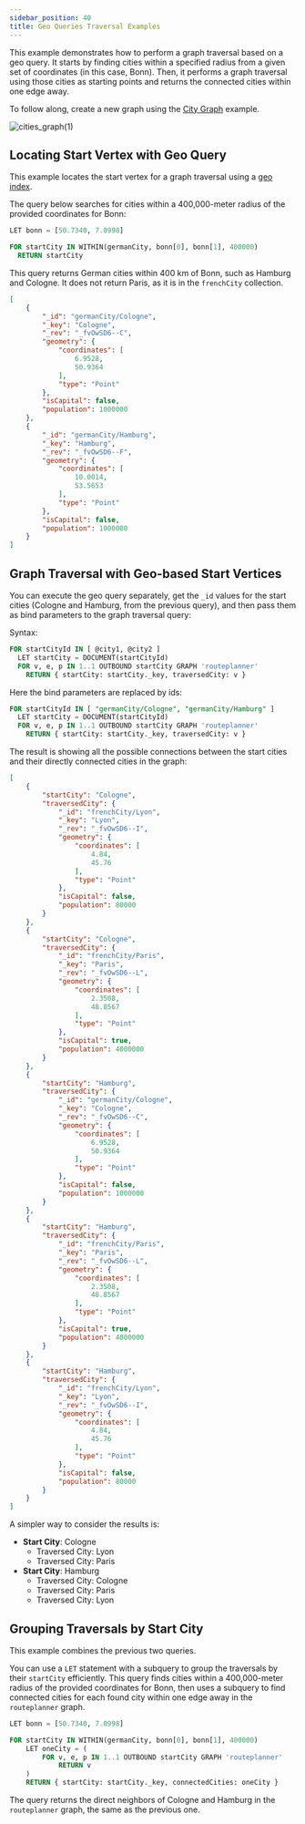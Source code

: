 ```yaml
---
sidebar_position: 40
title: Geo Queries Traversal Examples
---
```


This example demonstrates how to perform a graph traversal based on a geo query. It starts by finding cities within a specified radius from a given set of coordinates (in this case, Bonn). Then, it performs a graph traversal using those cities as starting points and returns the connected cities within one edge away.

To follow along, create a new graph using the [City Graph](example-graphs#the-city-graph) example.

![cities_graph\(1\)](/img/graphs/cities_graph.png)

## Locating Start Vertex with Geo Query

This example locates the start vertex for a graph traversal using a [geo index](../../collections/indexing/geo-indexes).

The query below searches for cities within a 400,000-meter radius of the provided coordinates for Bonn:

```sql
LET bonn = [50.7340, 7.0998]

FOR startCity IN WITHIN(germanCity, bonn[0], bonn[1], 400000)
  RETURN startCity
```

This query returns German cities within 400 km of Bonn, such as Hamburg and Cologne. It does not return Paris, as it is in the `frenchCity` collection.

```json
[
	{
		"_id": "germanCity/Cologne",
		"_key": "Cologne",
		"_rev": "_fvOwSD6--C",
		"geometry": {
			"coordinates": [
				6.9528,
				50.9364
			],
			"type": "Point"
		},
		"isCapital": false,
		"population": 1000000
	},
	{
		"_id": "germanCity/Hamburg",
		"_key": "Hamburg",
		"_rev": "_fvOwSD6--F",
		"geometry": {
			"coordinates": [
				10.0014,
				53.5653
			],
			"type": "Point"
		},
		"isCapital": false,
		"population": 1000000
	}
]
```

## Graph Traversal with Geo-based Start Vertices

You can execute the geo query separately, get the `_id` values for the start cities (Cologne and Hamburg, from the previous query), and then pass them as bind parameters to the graph traversal query:

Syntax:

```sql
FOR startCityId IN [ @city1, @city2 ]
  LET startCity = DOCUMENT(startCityId)
  FOR v, e, p IN 1..1 OUTBOUND startCity GRAPH 'routeplanner'
    RETURN { startCity: startCity._key, traversedCity: v }
```

Here the bind parameters are replaced by ids:

```sql
FOR startCityId IN [ "germanCity/Cologne", "germanCity/Hamburg" ]
  LET startCity = DOCUMENT(startCityId)
  FOR v, e, p IN 1..1 OUTBOUND startCity GRAPH 'routeplanner'
    RETURN { startCity: startCity._key, traversedCity: v }
```

The result is showing all the possible connections between the start cities and their directly connected cities in the graph:

```json
[
	{
		"startCity": "Cologne",
		"traversedCity": {
			"_id": "frenchCity/Lyon",
			"_key": "Lyon",
			"_rev": "_fvOwSD6--I",
			"geometry": {
				"coordinates": [
					4.84,
					45.76
				],
				"type": "Point"
			},
			"isCapital": false,
			"population": 80000
		}
	},
	{
		"startCity": "Cologne",
		"traversedCity": {
			"_id": "frenchCity/Paris",
			"_key": "Paris",
			"_rev": "_fvOwSD6--L",
			"geometry": {
				"coordinates": [
					2.3508,
					48.8567
				],
				"type": "Point"
			},
			"isCapital": true,
			"population": 4000000
		}
	},
	{
		"startCity": "Hamburg",
		"traversedCity": {
			"_id": "germanCity/Cologne",
			"_key": "Cologne",
			"_rev": "_fvOwSD6--C",
			"geometry": {
				"coordinates": [
					6.9528,
					50.9364
				],
				"type": "Point"
			},
			"isCapital": false,
			"population": 1000000
		}
	},
	{
		"startCity": "Hamburg",
		"traversedCity": {
			"_id": "frenchCity/Paris",
			"_key": "Paris",
			"_rev": "_fvOwSD6--L",
			"geometry": {
				"coordinates": [
					2.3508,
					48.8567
				],
				"type": "Point"
			},
			"isCapital": true,
			"population": 4000000
		}
	},
	{
		"startCity": "Hamburg",
		"traversedCity": {
			"_id": "frenchCity/Lyon",
			"_key": "Lyon",
			"_rev": "_fvOwSD6--I",
			"geometry": {
				"coordinates": [
					4.84,
					45.76
				],
				"type": "Point"
			},
			"isCapital": false,
			"population": 80000
		}
	}
]
```

A simpler way to consider the results is:

- **Start City**: Cologne
  - Traversed City: Lyon
  - Traversed City: Paris
- **Start City**: Hamburg
  - Traversed City: Cologne
  - Traversed City: Paris
  - Traversed City: Lyon

## Grouping Traversals by Start City

This example combines the previous two queries.

You can use a `LET` statement with a subquery to group the traversals by their `startCity` efficiently. This query finds cities within a 400,000-meter radius of the provided coordinates for Bonn, then uses a subquery to find connected cities for each found city within one edge away in the `routeplanner` graph.

```sql
LET bonn = [50.7340, 7.0998]

FOR startCity IN WITHIN(germanCity, bonn[0], bonn[1], 400000)
    LET oneCity = (
        FOR v, e, p IN 1..1 OUTBOUND startCity GRAPH 'routeplanner'
            RETURN v
    )
    RETURN { startCity: startCity._key, connectedCities: oneCity }
```

The query returns the direct neighbors of Cologne and Hamburg in the `routeplanner` graph, the same as the previous one.
